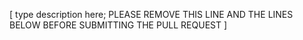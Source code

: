 [ type description here; PLEASE REMOVE THIS LINE AND THE LINES BELOW BEFORE SUBMITTING THE PULL REQUEST ]
<!--
* If you're fixing a bug, please document how to reproduce it.
* Identifying the commit that introduced the issue is helpful (e.g., via git bisect). Add a Fixes: tag where appropriate.
* If you're adding a new feature, explain why it’s useful and worth including.
* All commits must be signed using the following format:
  Signed-off-by: Your Name <me@example.org>
  (Use your real name.) See the official guidelines here:
  https://www.kernel.org/doc/html/latest/process/submitting-patches.html#sign-your-work-the-developer-s-certificate-of-origin
* While much of the existing code uses an older style, new code should follow the Linux kernel coding style:
  https://www.kernel.org/doc/html/latest/process/coding-style.html
* To update code in an existing pull request, use git push -f. Do not open a new pull request.
-->
